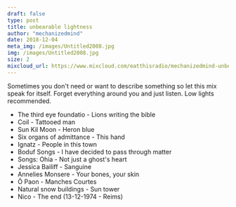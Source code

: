 ```yaml
---
draft: false
type: post
title: unbearable lightness
author: "mechanizedmind"
date: 2018-12-04
meta_img: /images/Untitled2008.jpg
img: /images/Untitled2008.jpg
size: 2
mixcloud_url: https://www.mixcloud.com/eatthisradio/mechanizedmind-unbearable-lightness/
---
```


Sometimes you don't need or want to describe something so let this mix speak for itself. Forget everything around you and just listen. Low lights recommended.

- The third eye foundatio - Lions writing the bible
- Coil - Tattooed man
- Sun Kil Moon - Heron blue
- Six organs of admittance - This hand
- Ignatz - People in this town
- Boduf Songs - I have decided to pass through matter
- Songs: Ohia - Not just a ghost's heart
- Jessica Bailiff - Sanguine
- Annelies Monsere - Your bones, your skin
- Ô Paon - Manches Courtes
- Natural snow buildings - Sun tower
- Nico - The end (13-12-1974 - Reims)
 


